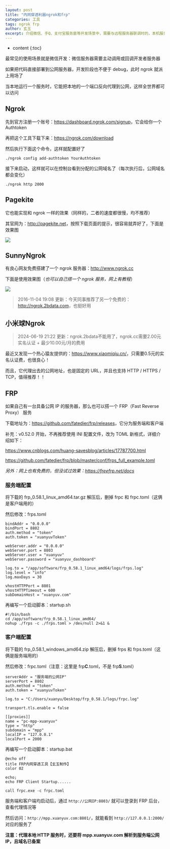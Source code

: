 ```yaml
---
layout: post
title: "内网穿透利器ngrok和frp"
categories: 工具
tags: ngrok frp
author: 玄玉
excerpt: 介绍微信、手Q、支付宝服务窗等开发场景中，需要与远程服务器联调时的，本机服务代理至互联网的工具。
---
```


* content
{:toc}


最常见的使用场景就是微信开发：微信服务器需要主动调用或回调开发者服务器

如果把代码直接部署到公网服务器，开发阶段也不便于 debug，此时 ngrok 就派上用场了

当本地运行一个服务时，它能把本地的一个端口反向代理到公网，这样全世界都可以访问

## Ngrok

先到官方注册一个账号：<https://dashboard.ngrok.com/signup>，它会给你一个 Authtoken

再把这个工具下载下来：<https://ngrok.com/download>

然后执行下面这个命令，这样就配置好了

```text
./ngrok config add-authtoken YourAuthtoken
```

接下来启动，这样就可以在控制台看到分配的公网域名了（每次执行后，公网域名都会变化）

```text
./ngrok http 2000
```

## Pagekite

它也能实现和 ngrok 一样的效果（同样的，二者的速度都很慢，均不推荐）

其官网为：<http://pagekite.net>，按照下载页面的提示，很容易就弄好了，下面是效果图

![](https://ae01.alicdn.com/kf/U6d92b228fecb449db4428bf3983d7b53r.png)

## SunnyNgrok

有良心网友免费搭建了一个 ngrok 服务器：<http://www.ngrok.cc>

下面是使用效果图（*也可以自己搭一个 ngrok 服务，网上有教程*）

![](https://ae01.alicdn.com/kf/Ua5d244ab18fd4ffd9773ef35fc511dben.png)

> 2016-11-04 19:08 更新：今天同事推荐了另一个免费的：<http://ngrok.2bdata.com>，也挺好用


## 小米球Ngrok

> 2024-06-19 21:22 更新：ngrok.2bdata不能用了，ngrok.cc需要2.00元实名认证 + 最少10.00元/月的费用

最近又发现一个热心猿友提供的：<https://www.xiaomiqiu.cn/>，只需要0.5元的实名认证费，也很良心！

而且，它代理出去的公网地址，也是固定的 URL，并且也支持 HTTP / HTTPS / TCP，值得推荐！！

## FRP

如果自己有一台具备公网 IP 的服务器，那么也可以搭一个 FRP（Fast Reverse Proxy） 服务

下载地址为：<https://github.com/fatedier/frp/releases>，它分为服务端和客户端

补充：v0.52.0 开始，不再推荐使用 INI 配置文件，改为 TOML 新格式，详细介绍如下：

<https://www.cnblogs.com/huang-savesblog/articles/17787700.html>

<https://github.com/fatedier/frp/blob/master/conf/frps_full_example.toml>

*另外：网上也有免费的，但没试过效果：<https://freefrp.net/docs>*

### 服务端配置

将下载的 frp_0.58.1_linux_amd64.tar.gz 解压后，删掉 frpc 和 frpc.toml（这俩是客户端用的）

然后修改：frps.toml

```properties
bindAddr = "0.0.0.0"
bindPort = 8802
auth.method = "token"
auth.token = "xuanyuvToken"

webServer.addr = "0.0.0.0"
webServer.port = 8803
webServer.user = "xuanyuv"
webServer.password = "xuanyuv_dashboard"

log.to = "/app/software/frp_0.58.1_linux_amd64/logs/frps.log"
log.level = "info"
log.maxDays = 30

vhostHTTPPort = 8801
vhostHTTPTimeout = 600
subDomainHost = "xuanyuv.com"
```

再编写一个启动脚本：startup.sh

```shell
#!/bin/bash
cd /app/software/frp_0.58.1_linux_amd64/
nohup ./frps -c ./frps.toml > /dev/null 2>&1 &
```

### 客户端配置

将下载的 frp_0.58.1_windows_amd64.zip 解压后，删掉 frps 和 frps.toml（这俩是服务端用的）

然后修改：frpc.toml（注意：这里是 frp**C**.toml，不是 frp**S**.toml）

```properties
serverAddr = "服务端的公网IP"
serverPort = 8802
auth.method = "token"
auth.token = "xuanyuvToken"

log.to = "C:/Users/xuanyu/Desktop/frp_0.58.1/logs/frpc.log"

transport.tls.enable = false

[[proxies]]
name = "pc-mpp-xuanyuv"
type = "http"
subdomain = "mpp"
localIP = "127.0.0.1"
localPort = 2000
```

再编写一个启动脚本：startup.bat

```text
@echo off
title FRP内网穿透工具【玄玉制作】
color 02

echo;
echo FRP Client Startup......

call frpc.exe -c frpc.toml
```

服务端和客户端均启动后，通过 `http://公网IP:8803/` 就可以登录到 FRP 后台，查看代理情况等

然后访问：`http://mpp.xuanyuv.com:8801/`，就能看到 `http://127.0.0.1:2000/` 对应的服务了

**注意：代理本地 HTTP 服务时，还要将 mpp.xuanyuv.com 解析到服务端公网IP，且域名已备案**